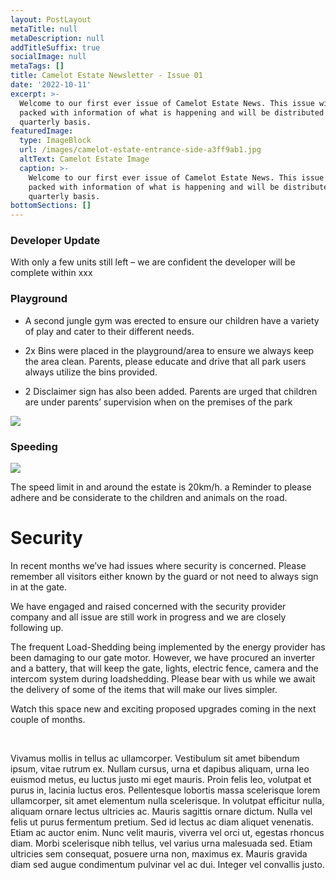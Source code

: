 ```yaml
---
layout: PostLayout
metaTitle: null
metaDescription: null
addTitleSuffix: true
socialImage: null
metaTags: []
title: Camelot Estate Newsletter - Issue 01
date: '2022-10-11'
excerpt: >-
  Welcome to our first ever issue of Camelot Estate News. This issue will be
  packed with information of what is happening and will be distributed on a
  quarterly basis.
featuredImage:
  type: ImageBlock
  url: /images/camelot-estate-entrance-side-a3ff9ab1.jpg
  altText: Camelot Estate Image
  caption: >-
    Welcome to our first ever issue of Camelot Estate News. This issue will be
    packed with information of what is happening and will be distributed on a
    quarterly basis.
bottomSections: []
---
```

### **Developer Update**

With only a few units still left – we are confident the developer will be complete within xxx



### **Playground**

*   A second jungle gym was erected to ensure our children have a variety of play and cater to their different needs.

<!---->

*   2x Bins were placed in the playground/area to ensure we always keep the area clean. Parents, please educate and drive that all park users always utilize the bins provided. 

<!---->

*   2 Disclaimer sign has also been added. Parents are urged that
    children are under parents’ supervision when on the premises of the park

![](/images/park%20newsleter.jpg)



### **Speeding**

![](/images/20-a5bd831b.jpg)

The speed limit in and around the estate is 20km/h. a Reminder to please adhere and be considerate to the children and animals on the road.



# Security

In recent months we’ve had issues where
security is concerned. Please remember all visitors either known by the guard
or not need to always sign in at the gate. 

We have engaged and raised concerned with
the security provider company and all issue are still work in progress and we
are closely following up. 

The frequent Load-Shedding being
implemented by the energy provider has been damaging to our gate motor. However,
we have procured an inverter and a battery, that will keep the gate, lights,
electric fence, camera and the intercom system during loadshedding. Please bear
with us while we await the delivery of some of the items that will make our
lives simpler. 

Watch this space new and exciting proposed
upgrades coming in the next couple of months.

 

















Vivamus mollis in tellus ac ullamcorper. Vestibulum sit amet bibendum ipsum, vitae rutrum ex. Nullam cursus, urna et dapibus aliquam, urna leo euismod metus, eu luctus justo mi eget mauris. Proin felis leo, volutpat et purus in, lacinia luctus eros. Pellentesque lobortis massa scelerisque lorem ullamcorper, sit amet elementum nulla scelerisque. In volutpat efficitur nulla, aliquam ornare lectus ultricies ac. Mauris sagittis ornare dictum. Nulla vel felis ut purus fermentum pretium. Sed id lectus ac diam aliquet venenatis. Etiam ac auctor enim. Nunc velit mauris, viverra vel orci ut, egestas rhoncus diam. Morbi scelerisque nibh tellus, vel varius urna malesuada sed. Etiam ultricies sem consequat, posuere urna non, maximus ex. Mauris gravida diam sed augue condimentum pulvinar vel ac dui. Integer vel convallis justo.
